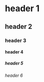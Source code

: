 
header 1
========

header 2
--------

### header 3

#### header 4

##### header 5

###### header 6
